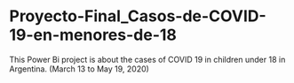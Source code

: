 # Proyecto-Final_Casos-de-COVID-19-en-menores-de-18
This Power Bi project is about the cases of COVID 19 in children under 18 in Argentina. (March 13 to May 19, 2020)

